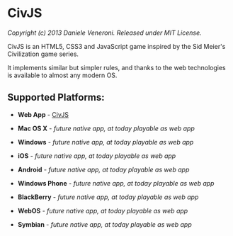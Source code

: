 # CivJS

_Copyright (c) 2013 Daniele Veneroni. Released under MIT License._

CivJS is an HTML5, CSS3 and JavaScript game inspired by the Sid Meier's Civilization game series.

It implements similar but simpler rules, and thanks to the web technologies is available to almost any modern OS.

## Supported Platforms:

* **Web App** - [CivJS](http://civjs.venerons.altervista.org)

* **Mac OS X** - _future native app, at today playable as web app_
* **Windows** - _future native app, at today playable as web app_

* **iOS** - _future native app, at today playable as web app_
* **Android** - _future native app, at today playable as web app_
* **Windows Phone** - _future native app, at today playable as web app_
* **BlackBerry** - _future native app, at today playable as web app_
* **WebOS** - _future native app, at today playable as web app_
* **Symbian** - _future native app, at today playable as web app_